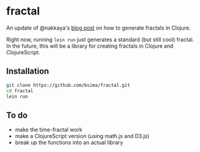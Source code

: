 # fractal

An update of @nakkaya's [blog post](http://nakkaya.com/2009/09/29/fractals-in-clojure-mandelbrot-fractal/) on how to generate fractals in Clojure.

Right now, running `lein run` just generates a standard (but still cool) fractal. In the future, this will be a library for creating fractals in Clojure and ClojureScript.

## Installation

```bash
git clone https://github.com/bsima/fractal.git
cd fractal
lein run
```

## To do

* make the time-fractal work
* make a ClojureScript version (using math.js and D3.js)
* break up the functions into an actual library